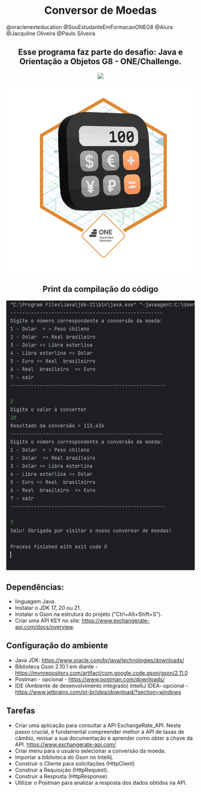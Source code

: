 
<h1 align="center"> Conversor de Moedas </h1>

@oraclenexteducation 
@SouEstudanteEmFormacaoONEG8 
@Alura 
@Jacquline Oliveira 
@Paulo Silveira

<h2 align= "center"> Esse programa faz parte do desafio: Java e Orientação a Objetos G8 - ONE/Challenge.</h2>
<p align="center">

<div align="center">
<img loading="lazy" src="http://img.shields.io/static/v1?label=PROGRAMA&message=CONVERSOR-DE-MOEDAS&color=GREEN&style=for-the-badge"/>
</p>
<img src="https://github.com/terezafcsousa2/ConversorDeMoedas/blob/main/assets/Badge-Conversor.png" alt= "Badge">

## Print da compilação do código

<img src="https://github.com/terezafcsousa2/ConversorDeMoedas/blob/main/assets/print_da-Compilacao.png" alt=" Print da compilação do código" >
</div>



 ## Dependências:
 
 * linguagem Java.
 * Instalar o JDK 17, 20 ou 21.
 * Instalar o Gson na estrutura do projeto ("Ctrl+Alt+Shift+S").
 * Criar uma API KEY no site: https://www.exchangerate-api.com/docs/overview.
   
## Configuração do ambiente

* Java JDK: https://www.oracle.com/br/java/technologies/downloads/
* Biblioteca Gson 2.10.1 em diante - https://mvnrepository.com/artifact/com.google.code.gson/gson/2.11.0
* Postman - opcional - https://www.postman.com/downloads/
* IDE (Ambiente de desenvolvimento integrado) IntelliJ IDEA- opcional - https://www.jetbrains.com/pt-br/idea/download/?section=windows

 

## Tarefas

* Criar uma aplicação para consultar a API ExchangeRate_API. Neste passo crucial, é fundamental compreender melhor a API de taxas de câmbio, revisar a sua documentação e aprender como obter a chave da API. https://www.exchangerate-api.com/ 
* Criar menu para o usuário selecionar a conversão da moeda.
* Importar a biblioteca do Gson no Intellij.
* Construir o Cliente para solicitações (HttpClient)
* Construir a Requisição (HttpRequest).
* Construir a Resposta (HttpResponse).
* Utilizar o Postman para analizar a resposta dos dados obtidos na API.
   


